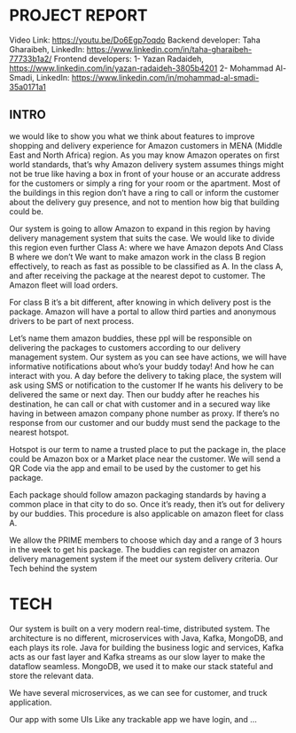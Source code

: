 # PROJECT REPORT

Video Link: https://youtu.be/Do6Egp7oqdo
Backend developer: Taha Gharaibeh, LinkedIn: https://www.linkedin.com/in/taha-gharaibeh-77733b1a2/
Frontend developers:
1- Yazan Radaideh, https://www.linkedin.com/in/yazan-radaideh-3805b4201
2- Mohammad Al-Smadi, LinkedIn: https://www.linkedin.com/in/mohammad-al-smadi-35a0171a1

## INTRO
we would like to show you what we think about features to improve shopping and delivery experience for Amazon customers in MENA (Middle East and North Africa) region. 
As you may know Amazon operates on first world standards, that’s why Amazon delivery system assumes things might not be true like having a box in front of your house or an accurate address for the customers or simply a ring for your room or the apartment. Most of the buildings in this region don’t have a ring to call or inform the customer about the delivery guy presence, and not to mention how big that building could be. 

Our system is going to allow Amazon to expand in this region by having delivery management system that suits the case. 
We would like to divide this region even further 
Class A: where we have Amazon depots 
And 
Class B where we don’t 
We want to make amazon work in the class B region effectively, to reach as fast as possible to be classified as A.
In the class A, and after receiving the package at the nearest depot to customer. The Amazon fleet will load orders.

For class B it’s a bit different, after knowing in which delivery post is the package. Amazon will have a portal to allow third parties and anonymous drivers to be part of next process.

Let’s name them amazon buddies, these ppl will be responsible on delivering the packages to customers according to our delivery management system.
Our system as you can see have actions, we will have informative notifications about who’s your buddy today! And how he can interact with you. A day before the delivery to taking place, the system will ask using SMS or notification to the customer If he wants his delivery to be delivered the same or next day. 
Then our buddy after he reaches his destination, he can call or chat with customer and in a secured way like having in between amazon company phone number as proxy.  If there’s no response from our customer and our buddy must send the package to the nearest hotspot.

Hotspot is our term to name a trusted place to put the package in, the place could be Amazon box or a Market place near the customer. We will send a QR Code via the app and email to be used by the customer to get his package.

Each package should follow amazon packaging standards by having a common place in that city to do so. Once it’s ready, then it’s out for delivery by our buddies.
This procedure is also applicable on amazon fleet for class A.

We allow the PRIME members to choose which day and a range of 3 hours in the week to get his package. 
The buddies can register on amazon delivery management system if the meet our system delivery criteria. 
Our Tech behind the system
# TECH
Our system is built on a very modern real-time, distributed system. The architecture is no different, microservices with Java, Kafka, MongoDB, and each plays its role. Java for building the business logic and services, Kafka acts as our fast layer and Kafka streams as our slow layer to make the dataflow seamless. MongoDB, we used it to make our stack stateful and store the relevant data. 

We have several microservices, as we can see for customer, and truck application.

Our app with some UIs 
Like any trackable app
we have login, and …
